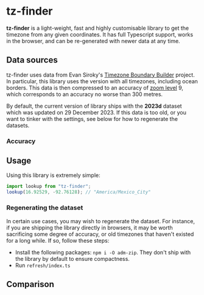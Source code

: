 # tz-finder

**tz-finder** is a light-weight, fast and highly customisable library to get the timezone from any given coordinates. It has full Typescript support, works in the browser, and can be re-generated with newer data at any time.

## Data sources

tz-finder uses data from Evan Siroky's [Timezone Boundary Builder](https://github.com/evansiroky/timezone-boundary-builder) project. In particular, this library uses the version with all timezones, including ocean borders. This data is then compressed to an accuracy of [zoom level](https://wiki.openstreetmap.org/wiki/Zoom_levels) 9, which corresponds to an accuracy no worse than 300 metres.

By default, the current version of library ships with the **2023d** dataset which was updated on 29 December 2023. If this data is too old, or you want to tinker with the settings, see below for how to regenerate the datasets.

### Accuracy

## Usage

Using this library is extremely simple:

```js
import lookup from "tz-finder";
lookup(16.92529, -92.76128); // "America/Mexico_City"
````

### Regenerating the dataset

In certain use cases, you may wish to regenerate the dataset. For instance, if you are shipping the library directly in browsers, it may be worth sacrificing some degree of accuracy, or old timezones that haven't existed for a long while. If so, follow these steps:

* Install the following packages: `npm i -O adm-zip`. They don't ship with the library by default to ensure compactness.
* Run `refresh/index.ts`

## Comparison
